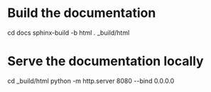# Build the documentation
cd docs
sphinx-build -b html . _build/html

# Serve the documentation locally
cd _build/html
python -m http.server 8080 --bind 0.0.0.0
